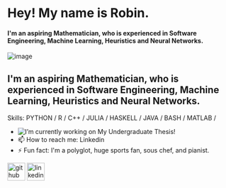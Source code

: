 # Hey! My name is Robin.
#### I'm an aspiring Mathematician, who is experienced in Software Engineering, Machine Learning, Heuristics and Neural Networks.
![image](https://cdn.discordapp.com/attachments/906212540021895178/1105270930818740224/OT4Pg7wfxQ16wBahzfAAAAAElFTkSuQmCC.png)
## I'm an aspiring Mathematician, who is experienced in Software Engineering, Machine Learning, Heuristics and Neural Networks.

Skills: PYTHON / R / C++ / JULIA / HASKELL / JAVA / BASH / MATLAB / 

- ![I’m currently working on My Undergraduate Thesis!](https://cdn.discordapp.com/emojis/986879238458196078.webp?size=128&quality=lossless)
- 📫 How to reach me: Linkedin 
- ⚡ Fun fact: I'm a polyglot, huge sports fan, sous chef, and pianist. 


[<img src='https://cdn.jsdelivr.net/npm/simple-icons@3.0.1/icons/github.svg' alt='github' height='40'>](https://github.com/R0B11N)  [<img src='https://cdn.jsdelivr.net/npm/simple-icons@3.0.1/icons/linkedin.svg' alt='linkedin' height='40'>](https://www.linkedin.com/in/r0bin//)  

